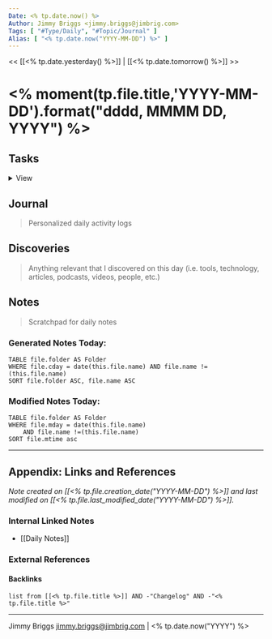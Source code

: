 ```yaml
---
Date: <% tp.date.now() %>
Author: Jimmy Briggs <jimmy.briggs@jimbrig.com>
Tags: [ "#Type/Daily", "#Topic/Journal" ]
Alias: [ "<% tp.date.now("YYYY-MM-DD") %>" ]
---
```


<< [[<% tp.date.yesterday() %>]] | [[<% tp.date.tomorrow() %>]] >>

# <% moment(tp.file.title,'YYYY-MM-DD').format("dddd, MMMM DD, YYYY") %>

## Tasks

<details>
<summary>View</summary>
```todoist
name: Highest Priority & Date
filter: "today | overdue"
sorting: 
   - date
   - priority
group: true
```
</details>


## Journal

> Personalized daily activity logs

## Discoveries

> Anything relevant that I discovered on this day (i.e. tools, technology, articles, podcasts, videos, people, etc.)

## Notes

> Scratchpad for daily notes

### Generated Notes Today:

```dataview
TABLE file.folder AS Folder 
WHERE file.cday = date(this.file.name) AND file.name !=(this.file.name) 
SORT file.folder ASC, file.name ASC
```

### Modified Notes Today:

```dataview
TABLE file.folder AS Folder
WHERE file.mday = date(this.file.name) 
	AND file.name !=(this.file.name)
SORT file.mtime asc
```

***

## Appendix: Links and References

*Note created on [[<% tp.file.creation_date("YYYY-MM-DD") %>]] and last modified on [[<% tp.file.last_modified_date("YYYY-MM-DD") %>]].*

### Internal Linked Notes

- [[Daily Notes]]

### External References

#### Backlinks

```dataview
list from [[<% tp.file.title %>]] AND -"Changelog" AND -"<% tp.file.title %>"
```


***

Jimmy Briggs <jimmy.briggs@jimbrig.com> | <% tp.date.now("YYYY") %>